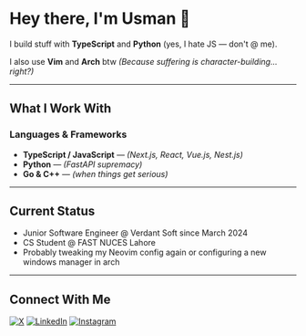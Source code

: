 # Hey there, I'm Usman 👋

I build stuff with **TypeScript** and **Python** (yes, I hate JS — don't @ me).

I also use **Vim** and **Arch** btw
*(Because suffering is character-building... right?)*

---

## What I Work With

### Languages & Frameworks
- **TypeScript / JavaScript** — _(Next.js, React, Vue.js, Nest.js)_
- **Python** — _(FastAPI supremacy)_
- **Go & C++** — _(when things get serious)_

---

## Current Status

- Junior Software Engineer @ Verdant Soft since March 2024  
- CS Student @ FAST NUCES Lahore
- Probably tweaking my Neovim config again or configuring a new windows manager in arch

---

## Connect With Me

[![X](https://img.shields.io/badge/X-000000?style=for-the-badge&logo=x&logoColor=white)](https://x.com/Usman2519)
[![LinkedIn](https://img.shields.io/badge/LinkedIn-0077B5?style=for-the-badge&logo=linkedin&logoColor=white)](https://pk.linkedin.com/in/muhammad-usman-071b12263)
[![Instagram](https://img.shields.io/badge/Instagram-E4405F?style=for-the-badge&logo=instagram&logoColor=white)](https://www.instagram.com/_usmankhalil_/)

